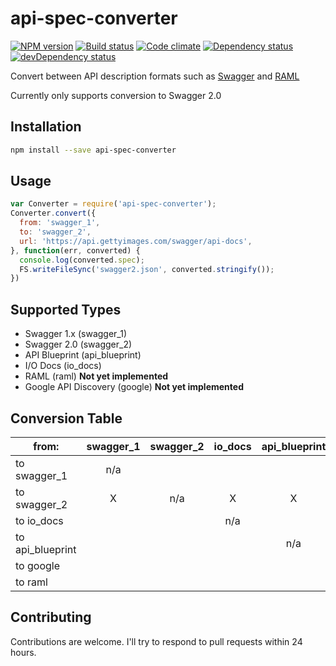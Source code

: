 # api-spec-converter

[![NPM version][npm-image]][npm-link]
[![Build status][travis-image]][travis-link]
[![Code climate][climate-image]][climate-link]
[![Dependency status][deps-image]][deps-link]
[![devDependency status][devdeps-image]][devdeps-link]

Convert between API description formats such as [Swagger](http://swagger.io/) and [RAML](http://raml.org/)

Currently only supports conversion to Swagger 2.0

## Installation

```bash
npm install --save api-spec-converter
```

## Usage

```js
var Converter = require('api-spec-converter');
Converter.convert({
  from: 'swagger_1',
  to: 'swagger_2',
  url: 'https://api.gettyimages.com/swagger/api-docs',
}, function(err, converted) {
  console.log(converted.spec);
  FS.writeFileSync('swagger2.json', converted.stringify());
})

```

## Supported Types

* Swagger 1.x (swagger_1)
* Swagger 2.0 (swagger_2)
* API Blueprint (api_blueprint)
* I/O Docs (io_docs)
* RAML (raml) **Not yet implemented**
* Google API Discovery (google) **Not yet implemented**


## Conversion Table

|from:             |swagger_1|swagger_2|io_docs|api_blueprint|google|raml|
-------------------|:-------:|:-------:|:-----:|:-----------:|:----:|:--:|
|to swagger_1      |  n/a    |         |       |             |      |    |
|to swagger_2      |   X     |    n/a  |   X   |      X      |      |    |
|to io_docs        |         |         |  n/a  |             |      |    |
|to api_blueprint  |         |         |       |    n/a      |      |    |
|to google         |         |         |       |             |  n/a |    |
|to raml           |         |         |       |             |      | n/a|

## Contributing
Contributions are welcome. I'll try to respond to pull requests within 24 hours.

[npm-image]: https://img.shields.io/npm/v/api-spec-converter.svg
[npm-link]: https://npmjs.org/package/api-spec-converter
[travis-image]: https://img.shields.io/travis/lucybot/api-spec-converter.svg
[travis-link]: https://travis-ci.org/lucybot/api-spec-converter
[climate-image]: https://img.shields.io/codeclimate/github/lucybot/api-spec-converter.svg
[climate-link]: https://codeclimate.com/github/lucybot/api-spec-converter
[deps-image]: https://img.shields.io/david/lucybot/api-spec-converter.svg
[deps-link]: https://david-dm.org/lucybot/api-spec-converter
[devdeps-image]: https://img.shields.io/david/dev/lucybot/api-spec-converter.svg
[devdeps-link]: https://david-dm.org/lucybot/api-spec-converter#info=devDependencies
